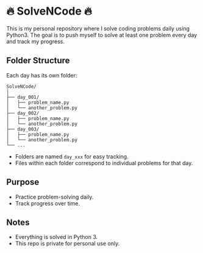 # 🔥 SolveNCode 🔥

This is my personal repository where I solve coding problems daily using Python3. The goal is to push myself to solve at least one problem every day and track my progress.

## Folder Structure

Each day has its own folder:

```
SolveNCode/
│
├── day_001/
│   ├── problem_name.py
│   └── another_problem.py
├── day_002/
│   ├── problem_name.py
│   └── another_problem.py
├── day_003/
│   ├── problem_name.py
│   └── another_problem.py
└── ...
```

- Folders are named `day_xxx` for easy tracking.
- Files within each folder correspond to individual problems for that day.

## Purpose

- Practice problem-solving daily.
- Track progress over time.

## Notes

- Everything is solved in Python 3.
- This repo is private for personal use only.
